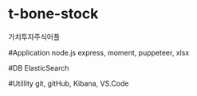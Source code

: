 # t-bone-stock


가치투자주식어플



#Application
node.js
express, moment, puppeteer, xlsx

#DB
ElasticSearch

#Utillity
git, gitHub, Kibana, VS.Code
